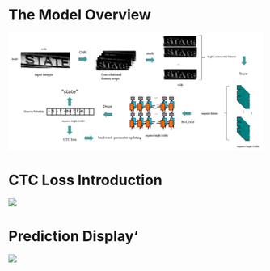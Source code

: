 # The Model Overview

![](./src/imgs/model_work_flow.JPG)

# CTC Loss Introduction

![](./scr/imgs/ctc_loss.JPG)

# Prediction Display‘

![](./scr/imgs/prediction_display.png)

